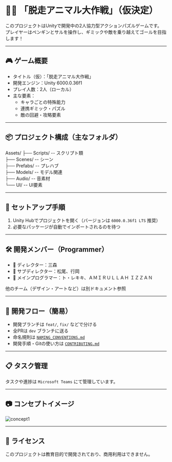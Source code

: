 # 🐧🐵 「脱走アニマル大作戦」（仮決定）

このプロジェクトはUnityで開発中の2人協力型アクションパズルゲームです。  
プレイヤーはペンギンとサルを操作し、ギミックや敵を乗り越えてゴールを目指します！

---

## 🎮 ゲーム概要

- タイトル（仮）：「脱走アニマル大作戦」
- 開発エンジン：Unity 6000.0.36f1
- プレイ人数：2人（ローカル）
- 主な要素：
  - キャラごとの特殊能力
  - 連携ギミック・パズル
  - 敵の回避・攻略要素

---

## 📦 プロジェクト構成（主なフォルダ）

Assets/
├── Scripts/ -- スクリプト類  
├── Scenes/ -- シーン  
├── Prefabs/ -- プレハブ  
├── Models/ -- モデル関連  
├── Audio/ -- 音素材  
└── UI/ -- UI要素  

---

## 🚀 セットアップ手順

1. Unity Hubでプロジェクトを開く（バージョンは `6000.0.36f1 LTS` 推奨）
2. 必要なパッケージが自動でインポートされるのを待つ

---

## 🛠 開発メンバー（Programmer）

- 🎯 ディレクター：三森
- 👤 サブディレクター：松尾、行岡
- 🧩 メインプログラマー：ト・レキキ、ＡＭＩＲＵＬＬＡＨ ＩＺＺＡＮ

他のチーム（デザイン・アートなど）は別ドキュメント参照

---

## 👣 開発フロー（簡易）

- 開発ブランチは `feat/`, `fix/` などで分ける
- 全PRは `dev` ブランチに送る
- 命名規則は [`NAMING_CONVENTIONS.md`](./NAMING_CONVENTIONS.md)
- 開発手順・Gitの使い方は [`CONTRIBUTING.md`](./CONTRIBUTING.md)

---

## 📋 タスク管理

タスクや進捗は `Microsoft Teams` にて管理しています。

---

## 📷 コンセプトイメージ

![concept1](Docs/concept1.jpg)

---

## 📝 ライセンス

このプロジェクトは教育目的で開発されており、商用利用はできません。